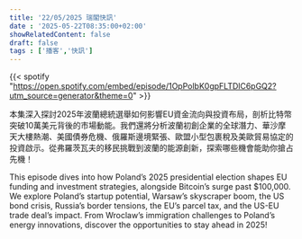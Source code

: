 ```yaml
---
title: '22/05/2025 瑞閣快訊'
date : '2025-05-22T08:35:00+02:00'
showRelatedContent: false
draft: false
tags : ['播客','快訊']
---
```

{{< spotify "https://open.spotify.com/embed/episode/1OpPolbK0gpFLTDlC6pGQ2?utm_source=generator&theme=0" >}}


本集深入探討2025年波蘭總統選舉如何影響EU資金流向與投資布局，剖析比特幣突破10萬美元背後的市場動能。我們還將分析波蘭初創企業的全球潛力、華沙摩天大樓熱潮、美國債券危機、俄羅斯邊境緊張、歐盟小型包裹稅及美歐貿易協定的投資啟示。從弗羅茨瓦夫的移民挑戰到波蘭的能源創新，探索哪些機會能助你搶占先機！



This episode dives into how Poland’s 2025 presidential election shapes EU funding and investment strategies, alongside Bitcoin’s surge past $100,000. We explore Poland’s startup potential, Warsaw’s skyscraper boom, the US bond crisis, Russia’s border tensions, the EU’s parcel tax, and the US-EU trade deal’s impact. From Wroclaw’s immigration challenges to Poland’s energy innovations, discover the opportunities to stay ahead in 2025!